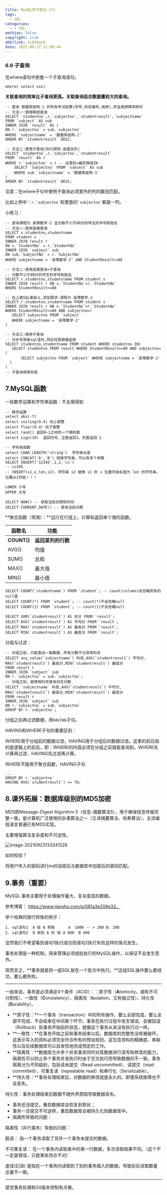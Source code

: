 ```yaml
---
title: MySQL学习笔记（六）
tags:
  - SQL
categories:
  - - SQL
mathjax: false
copyright: true
abbrlink: 2c839ac9
date: 2021-09-22 11:09:44
---
```


### 6.6 子查询

在where语句中嵌套一个子查询语句。

<!--more-->

`where( select xxx)`

**关联查询的效率比子查询更高。关联查询适合数据量较大的查询。**

```mysql
-- 查询 数据库结构-1 的所有考试结果(学号,科目编号,成绩),并且成绩降序排列
-- 方法一:使用联结查询
SELECT `studentno`,r.`subjectno`,`studentresult`,`subjectname`
FROM `subject` AS sub
INNER JOIN `result` AS r
ON r.`subjectno` = sub.`subjectno`
WHERE `subjectname` = '数据库结构-1'
ORDER BY `studentresult` DESC;

-- 方法二:使用子查询(执行顺序:由里及外)
SELECT `studentno`,r.`subjectno`,`studentresult`
FROM `result` AS r
WHERE r.`subjectno` = ( -- 这里的=最好换成IN
	SELECT `subjectno` FROM `subject` AS sub
	WHERE sub.`subjectname` = '数据库结构-1'
)
ORDER BY `studentresult` DESC;
```

注意：在where子句中使用子查询必须里外的列的数目匹配。

比如上例中：`` r.`subjectno` ``和里面的`` `subjectno` ``都是一列。

小练习：

```mysql
-- 查询课程为 高等数学-2 且分数不小于80分的学生的学号和姓名
-- 方法一:使用连接查询
SELECT s.studentno,studentname
FROM student s
INNER JOIN result r
ON s.`StudentNo` = r.`StudentNo`
INNER JOIN `subject` sub
ON sub.`SubjectNo` = r.`SubjectNo`
WHERE subjectname = '高等数学-2' AND StudentResult>=80

-- 方法二:使用连接查询+子查询
-- 分数不小于80分的学生的学号和姓名
SELECT r.studentno,studentname FROM student s
INNER JOIN result r ON s.`StudentNo`=r.`StudentNo`
WHERE StudentResult>=80

-- 在上面SQL基础上,添加需求:课程为 高等数学-2
SELECT r.studentno,studentname FROM student s
INNER JOIN result r ON s.`StudentNo`=r.`StudentNo`
WHERE StudentResult>=80 AND subjectno=(
   SELECT subjectno FROM `subject`
   WHERE subjectname = '高等数学-2'
)

-- 方法三:使用子查询
-- 分步写简单sql语句,然后将其嵌套起来
SELECT studentno,studentname FROM student WHERE studentno IN(
   SELECT studentno FROM result WHERE StudentResult>=80 AND subjectno=(
       SELECT subjectno FROM `subject` WHERE subjectname = '高等数学-2'
  )
)
-- 子查询效率较低
```

## 7.MySQL函数

一些数学运算和字符串函数：不太用得到

```mysql
-- 数学运算
select abs(-7)
select ceiling(9.4) 向上取整
select floor(9.4) 向下取整
select rand() 返回0~1之间的一个随机数
select sign(10)  返回符号，正数返回1，负数返回-1

-- 字符串函数
select CHAR_LENGTH('string')  字符串长度
select CONCAT('A','B') 拼接字符串，可以有多个参数
SELECT INSERT('12345',1,2,'cc')
-- cc345
-- INSERT(s1,x,len,s2)，字符串 s2 替换 s1 的 x 位置开始长度为 len 的字符串，位置从1开始！！！

LOWER 小写
UPPER 大写

SELECT NOW() -- 获取当前日期和时间
SELECT CURRENT_DATE() -- 查询当前日期
```

**聚合函数（常用）：**运行在行组上，计算和返回单个值的函数。

|函数名|功能|
|---|---|
|**COUNT()**|**返回某列的行数**|
|AVG()|均值|
|SUM()|总和|
|MAX()|最大值|
|MIN()|最小值|

```mysql
SELECT COUNT(`studentname`) FROM `student`; -- count(column)会忽略所有的null值
SELECT COUNT(*) FROM `student`; -- count(*)不会忽略null
SELECT COUNT(1) FROM `student`; -- count(1)不会忽略null

SELECT SUM(`studentresult`) AS 总分 FROM `result`;
SELECT AVG(`studentresult`) AS 平均分 FROM `result`;
SELECT MAX(`studentresult`) AS 最高分 FROM `result`;
SELECT MIN(`studentresult`) AS 最低分 FROM `result`;
```

分组与过滤：

```mysql
-- 分组之前，只能查出一条数据，所有分数不分具体科目
SELECT any_value(`subjectname`) 科目,AVG(`studentresult`) 平均分,
MAX(`studentresult`) 最高分,MIN(`studentresult`) 最低分
FROM result r
INNER JOIN `subject` sub
ON r.`subjectno` = sub.`subjectno`;
-- 分组之后，能够按科目查询对应分数
SELECT `subjectname` 科目,AVG(`studentresult`) 平均分,
MAX(`studentresult`) 最高分,MIN(`studentresult`) 最低分
FROM result r
INNER JOIN `subject` sub
ON r.`subjectno` = sub.`subjectno`
GROUP BY r.`subjectno`;
```

分组之后再过滤数据，用`HAVING`子句。

HAVING和WHERE子句的重要区别：

WHERE用于分组前的数据过滤，HAVING用于分组后的数据过滤。这里的前后指的是逻辑上的前后，即：WHERE的内容必须在分组之前就能查询到。WHERE先计算再过滤，HAVING先过滤再计算。

WHERE不能用于聚合函数，HAVING子句

```mysql
...
GROUP BY r.`subjectno`
HAVING AVG(`studentresult`) >= 70;
```

## 8.课外拓展：数据库级别的MD5加密

MD5即Message-Digest Algorithm 5（信息-摘要算法5），用于确保信息传输完整一致。是计算机广泛使用的杂凑算法之一（又译摘要算法、哈希算法），主流编程语言普遍已有MD5实现。

主要增强算法复杂度和不可逆性。

![image-20210923133341528](https://gitee.com/grant1499/blog-pic/raw/master/img/202110232136121.png)

如何校验？

将用户传入的密码进行md5加密后与数据库中加密后的密码匹配。

## 9.事务（重要）

MySQL 事务主要用于处理操作量大，复杂度高的数据。

参考博客： https://www.jianshu.com/p/081a3e208e32。

举个经典的银行转账的例子：

```mysql
1. sql语句1  A 给 B 转账      A  1000 -- > 200 B: 200
2. sql语句2  B 收到 A 的 钱 A 800  B 400
```

显然我们不希望看到语句1执行成功而语句2执行失败这样的情况发生。

事务处理是一种机制，用来管理必须成批执行的MySQL操作，以保证不会发生意外。

简而言之，**事务就是将一组SQL放在一个批次中执行。**这组SQL操作要么都成功，要么都失败。

---

一般来说，事务是必须满足4个条件（ACID）：：原子性（**A**tomicity，或称不可分割性）、一致性（**C**onsistency）、隔离性（**I**solation，又称独立性）、持久性（**D**urability）。

- **原子性：**一个事务（transaction）中的所有操作，要么全部完成，要么全部不完成，不会结束在中间某个环节。事务在执行过程中发生错误，会被回滚（Rollback）到事务开始前的状态，就像这个事务从来没有执行过一样。
- **一致性：**在事务开始之前和事务结束以后，数据库的完整性没有被破坏。这表示写入的资料必须完全符合所有的预设规则，这包含资料的精确度、串联性以及后续数据库可以自发性地完成预定的工作。
- **隔离性：**数据库允许多个并发事务同时对其数据进行读写和修改的能力，隔离性可以防止多个事务并发执行时由于交叉执行而导致数据的不一致。事务隔离分为不同级别，包括读未提交（Read uncommitted）、读提交（read committed）、可重复读（repeatable read）和串行化（Serializable）。
- **持久性：**事务处理结束后，对数据的修改就是永久的，即便系统故障也不会丢失。

持久性：事务处理结束后数据不随外界原因导致数据丢失。

- 事务还没提交，重启数据库会恢复到原状；
- 事务一旦提交不可逆转，重启数据库会被持久化到数据库中。
- 隔离所导致的问题：

隔离性（并行事务）导致的问题：

脏读：
	指一个事务读取了另外一个事务未提交的数据。

不可重复读：
	在一个事务内读取表中的某一行数据，多次读取结果不同。（这个不一定是错误，只是某些场合不对）

虚读(幻读)
	是指在一个事务内读取到了别的事务插入的数据，导致前后读取数量总量不一致。

---

感觉事务处理和Git版本控制有点像。



